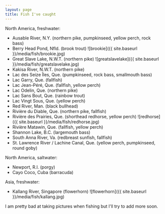 ```yaml
---
layout: page
title: Fish I've caught
---
```


North America, freshwater:

+ Ausable River, N.Y. (northern pike, pumpkinseed, yellow perch, rock bass)
+ Berry Head Pond, Nfld. (brook trout)
![brookie]({{ site.baseurl }}/media/fish/brookie.jpg)
+ Great Slave Lake, N.W.T. (northern pike)
![greatslavelake]({{ site.baseurl }}/media/fish/greatslavelake.jpg)
+ Kakisa River, N.W.T. (northern pike)
+ Lac des Seize Îles, Que. (pumpkinseed, rock bass, smallmouth bass)
+ Lac Garry, Que. (fallfish)
+ Lac Jean-Péré, Que. (fallfish, yellow perch)
+ Lac Odelin, Que. (northern pike)
+ Lac Sans Bout, Que. (rainbow trout)
+ Lac Vingt Sous, Que. (yellow perch)
+ Red River, Man. (black bullhead)
+ Rivière du Diable, Que. (northern pike, fallfish)
+ Rivière des Prairies, Que. (shorthead redhorse, yellow perch)
![redhorse]({{ site.baseurl }}/media/fish/redhorse.jpg)
+ Rivière Matawin, Que. (fallfish, yellow perch)
+ Shannon Lake, B.C. (largemouth bass)
+ South Anna River, Va. (redbreast sunfish, fallfish)
+ St. Lawrence River / Lachine Canal, Que. (yellow perch, pumpkinseed, round goby)

North America, saltwater:

+ Newport, R.I. (porgy)
+ Cayo Coco, Cuba (barracuda)

Asia, freshwater:

+ Kallang River, Singapore (flowerhorn)
![flowerhorn]({{ site.baseurl }}/media/fish/kallang.jpg)

I am pretty bad at taking pictures when fishing but I'll try to add more soon.
